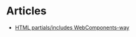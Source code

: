 # Articles

 - [HTML partials/includes WebComponents-way](http://starcounter.io/html-partialsincludes-webcomponents-way/)
